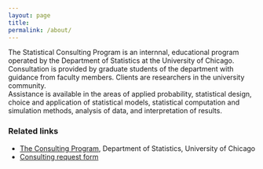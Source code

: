 ```yaml
---
layout: page
title: 
permalink: /about/
---
```


The Statistical Consulting Program is an internnal, educational program operated by the Department of Statistics at the University of Chicago.    
Consultation is provided by graduate students of the department with guidance from faculty members. Clients are researchers in the university community.    
Assistance is available in the areas of applied probability, statistical design, choice and application of statistical models, statistical computation and simulation methods, analysis of data, and interpretation of results. 

### Related links
* [The Consulting Program](https://stat.uchicago.edu/about/consulting/), Department of Statistics, University of Chicago
* [Consulting request form](https://stat.uchicago.edu/about/consulting/)

